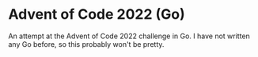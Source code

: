 # Advent of Code 2022 (Go)

An attempt at the Advent of Code 2022 challenge in Go. I have not written any Go before, so this probably won't be
pretty.